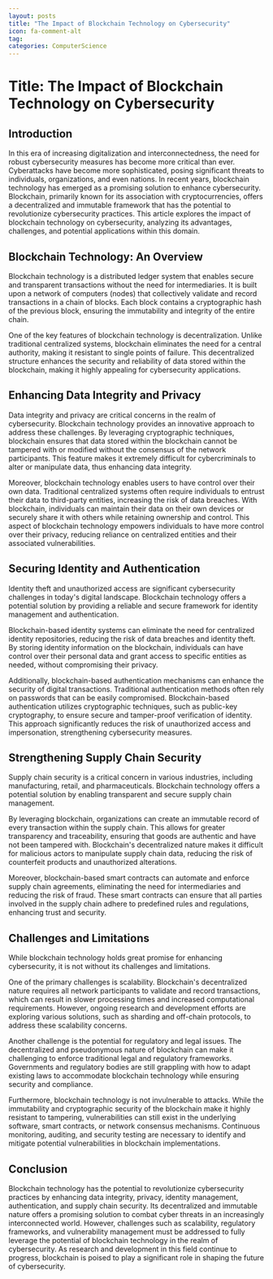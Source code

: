 ```yaml
---
layout: posts
title: "The Impact of Blockchain Technology on Cybersecurity"
icon: fa-comment-alt
tag:      
categories: ComputerScience
---
```



# Title: The Impact of Blockchain Technology on Cybersecurity

## Introduction

In this era of increasing digitalization and interconnectedness, the need for robust cybersecurity measures has become more critical than ever. Cyberattacks have become more sophisticated, posing significant threats to individuals, organizations, and even nations. In recent years, blockchain technology has emerged as a promising solution to enhance cybersecurity. Blockchain, primarily known for its association with cryptocurrencies, offers a decentralized and immutable framework that has the potential to revolutionize cybersecurity practices. This article explores the impact of blockchain technology on cybersecurity, analyzing its advantages, challenges, and potential applications within this domain.

## Blockchain Technology: An Overview

Blockchain technology is a distributed ledger system that enables secure and transparent transactions without the need for intermediaries. It is built upon a network of computers (nodes) that collectively validate and record transactions in a chain of blocks. Each block contains a cryptographic hash of the previous block, ensuring the immutability and integrity of the entire chain.

One of the key features of blockchain technology is decentralization. Unlike traditional centralized systems, blockchain eliminates the need for a central authority, making it resistant to single points of failure. This decentralized structure enhances the security and reliability of data stored within the blockchain, making it highly appealing for cybersecurity applications.

## Enhancing Data Integrity and Privacy

Data integrity and privacy are critical concerns in the realm of cybersecurity. Blockchain technology provides an innovative approach to address these challenges. By leveraging cryptographic techniques, blockchain ensures that data stored within the blockchain cannot be tampered with or modified without the consensus of the network participants. This feature makes it extremely difficult for cybercriminals to alter or manipulate data, thus enhancing data integrity.

Moreover, blockchain technology enables users to have control over their own data. Traditional centralized systems often require individuals to entrust their data to third-party entities, increasing the risk of data breaches. With blockchain, individuals can maintain their data on their own devices or securely share it with others while retaining ownership and control. This aspect of blockchain technology empowers individuals to have more control over their privacy, reducing reliance on centralized entities and their associated vulnerabilities.

## Securing Identity and Authentication

Identity theft and unauthorized access are significant cybersecurity challenges in today's digital landscape. Blockchain technology offers a potential solution by providing a reliable and secure framework for identity management and authentication.

Blockchain-based identity systems can eliminate the need for centralized identity repositories, reducing the risk of data breaches and identity theft. By storing identity information on the blockchain, individuals can have control over their personal data and grant access to specific entities as needed, without compromising their privacy.

Additionally, blockchain-based authentication mechanisms can enhance the security of digital transactions. Traditional authentication methods often rely on passwords that can be easily compromised. Blockchain-based authentication utilizes cryptographic techniques, such as public-key cryptography, to ensure secure and tamper-proof verification of identity. This approach significantly reduces the risk of unauthorized access and impersonation, strengthening cybersecurity measures.

## Strengthening Supply Chain Security

Supply chain security is a critical concern in various industries, including manufacturing, retail, and pharmaceuticals. Blockchain technology offers a potential solution by enabling transparent and secure supply chain management.

By leveraging blockchain, organizations can create an immutable record of every transaction within the supply chain. This allows for greater transparency and traceability, ensuring that goods are authentic and have not been tampered with. Blockchain's decentralized nature makes it difficult for malicious actors to manipulate supply chain data, reducing the risk of counterfeit products and unauthorized alterations.

Moreover, blockchain-based smart contracts can automate and enforce supply chain agreements, eliminating the need for intermediaries and reducing the risk of fraud. These smart contracts can ensure that all parties involved in the supply chain adhere to predefined rules and regulations, enhancing trust and security.

## Challenges and Limitations

While blockchain technology holds great promise for enhancing cybersecurity, it is not without its challenges and limitations.

One of the primary challenges is scalability. Blockchain's decentralized nature requires all network participants to validate and record transactions, which can result in slower processing times and increased computational requirements. However, ongoing research and development efforts are exploring various solutions, such as sharding and off-chain protocols, to address these scalability concerns.

Another challenge is the potential for regulatory and legal issues. The decentralized and pseudonymous nature of blockchain can make it challenging to enforce traditional legal and regulatory frameworks. Governments and regulatory bodies are still grappling with how to adapt existing laws to accommodate blockchain technology while ensuring security and compliance.

Furthermore, blockchain technology is not invulnerable to attacks. While the immutability and cryptographic security of the blockchain make it highly resistant to tampering, vulnerabilities can still exist in the underlying software, smart contracts, or network consensus mechanisms. Continuous monitoring, auditing, and security testing are necessary to identify and mitigate potential vulnerabilities in blockchain implementations.

## Conclusion

Blockchain technology has the potential to revolutionize cybersecurity practices by enhancing data integrity, privacy, identity management, authentication, and supply chain security. Its decentralized and immutable nature offers a promising solution to combat cyber threats in an increasingly interconnected world. However, challenges such as scalability, regulatory frameworks, and vulnerability management must be addressed to fully leverage the potential of blockchain technology in the realm of cybersecurity. As research and development in this field continue to progress, blockchain is poised to play a significant role in shaping the future of cybersecurity.
